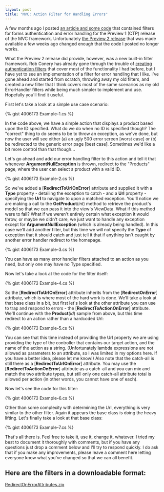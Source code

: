 ```yaml
--- 
layout: post
title: "MVC: Action Filter for Handling Errors"
---
```


A few months ago I posted [an article and some code](/2008/01/04/mvc-authentication-and-errors/) that contained filters for forms authentication and error handling for the Preview 1 (CTP) release of the MVC framework. Unfortunately [the Preview 2 release](http://blogs.msdn.com/brada/archive/2008/03/05/asp-net-mvc-preview-2.aspx) that was made available a few weeks ago changed enough that the code I posted no longer works. 

What the Preview 2 release did provide, however, was a new built-in filter framework. Rob Conery has already gone through the trouble of [creating authentication filters](http://blog.wekeroad.com/blog/aspnet-mvc-securing-your-controller-actions/) that cover most of the functionality I had before, but I have yet to see an implementation of a filter for error handling that I like. I've gone ahead and started from scratch, throwing away my old filters, and created a new filter that I think covers most of the same scenarios as my old ErrorHandler filters while being much simpler to implement and use. Hopefully you'll find it useful. 

First let's take a look at a simple use case scenario: 

{% gist 4006173 Example-1.cs %}

In the code above, we have a simple action that displays a product based upon the ID specified. What do we do when no ID is specified though? The "correct" thing to do seems to be to throw an exception, as we've done, but now the user will see either (a) an ugly 500 error screen [worst case] or (b) be redirected to the generic error page [best case]. Sometimes we'd like a bit more control than that though... 

Let's go ahead and add our error handling filter to this action and tell it that whenever **ArgumentNullException** is thrown, redirect to the "Products" page, where the user can select a product with a valid ID. 

{% gist 4006173 Example-2.cs %}

So we've added a [**RedirectToUrlOnError**] attribute and supplied it with a **Type** property - detailing the exception to catch - and a **Url** property - specifying the **Url** to navigate to upon a matched exception. You'll notice we are making a call to the **GetProduct**(*int*) method to retrieve the product's model so that we can pass it into the view's ViewData. What if this method were to fail? What if we weren't entirely certain what exception it would throw, or maybe we didn't care, we just want to handle any exception except for **ArgumentNullException** (which is already being handled). In this case we'll add another filter, but this time we will not specify the **Type** of exception that it should catch and just tell it that if anything isn't caught by another error handler redirect to the homepage. 

{% gist 4006173 Example-3.cs %}

You can have as many error handler filters attached to an action as you need, but only one may have no Type specified. 

Now let's take a look at the code for the filter itself:

{% gist 4006173 Example-4.cs %}

So the [**RedirectToUrlOnError**] attribute inherits from the [**RedirectOnError**] attribute, which is where most of the hard work is done. We'll take a look at that base class in a bit, but first let's look at the other attribute you can use to trap and respond to errors - the [**RedirectToActionOnError**] attribute. We'll continue with the **Product**(*id*) sample from above, but this time redirect to an action rather than a hardcoded Url:

{% gist 4006173 Example-5.cs %}

You can see that this time instead of providing the Url property we are using providing the type of the controller that contains our target action, and the name of the action as a string. (Unfortunately lambda expressions are not allowed as parameters to an attribute, so I was limited in my options here. If you have a better idea, please let me know!) Also note that the catch-all is still there as a [**RedirectToUrlOnError**] attribute. You may use the [**RedirectToActionOnError**] attribute as a catch-all and you can mix and match the two attribute types, but still only one catch-all attribute total is allowed per action (in other words, you cannot have one of each).

Now let's see the code for this filter:

{% gist 4006173 Example-6.cs %}

Other than some complexity with determining the Url, everything is very similar to the other filter. Again it appears the base class is doing the heavy lifting. Let's finally take a look at that base class:

{% gist 4006173 Example-7.cs %}

That's all there is. Feel free to take it, use it, change it, whatever. I tried my best to document it thoroughly with comments, but if you have any questions just drop a comment below and I'll try to respond quickly. I do ask that if you make any improvements, please leave a comment here letting everyone know what you've changed so that we can all benefit. 

## Here are the filters in a downloadable format:

[RedirectOnErrorAttributes.zip](/custom/files/old/RedirectOnErrorAttributes.zip)